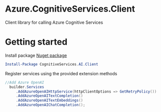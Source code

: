 # Azure.CognitiveServices.Client
Client library for calling Azure Cognitive Services

# Getting started

Install package [Nuget package](https://www.nuget.org/packages/CognitiveServices.AI.Client)

```powershell
Install-Package CognitiveServices.AI.Client
```

Register services using the provided extension methods

```csharp
//Add Azure OpenAI
  builder.Services
     .AddAzureOpenAIHttpService(httpClientOptions => GetRetryPolicy())
     .AddAzureOpenAITextCompletion()
     .AddAzureOpenAITextEmbeddings()
     .AddAzureOpenAIChatCompletion();
```


